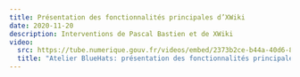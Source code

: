 ```yaml
---
title: Présentation des fonctionnalités principales d’XWiki
date: 2020-11-20
description: Interventions de Pascal Bastien et de XWiki
video:
  src: https://tube.numerique.gouv.fr/videos/embed/2373b2ce-b44a-40d6-8b66-45304082ac27
  title: "Atelier BlueHats: présentation des fonctionnalités principales d'XWiki"
---
```

